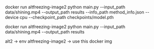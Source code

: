 docker run altfreezing-image2 python main.py --input_path data/shining.mp4 --output_path results --info_path method_info.json --device cpu --checkpoint_path checkpoints/model.pth

docker run altfreezing-image2 python main.py --input_path data/shining.mp4 --output_path results

alt2 -> env
altfreezing-image2 -> use this docker img

